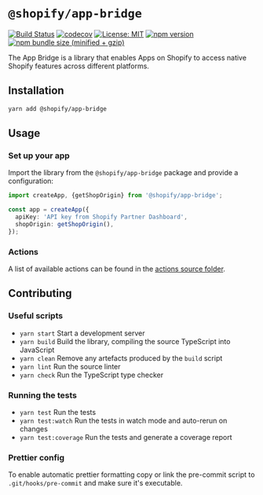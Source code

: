 # `@shopify/app-bridge`

[![Build Status](https://travis-ci.com/Shopify/app-bridge.svg?token=RBRyvqQyN525bnfz7J8p&branch=master)](https://travis-ci.com/Shopify/app-bridge)
[![codecov](https://codecov.io/gh/Shopify/app-bridge/branch/master/graph/badge.svg?token=nZ21m39Dr6)](https://codecov.io/gh/Shopify/app-bridge)
[![License: MIT](https://img.shields.io/badge/License-MIT-green.svg)](LICENSE.md)
[![npm version](https://badge.fury.io/js/%40shopify%2Fapp-bridge.svg)](https://badge.fury.io/js/%40shopify%2Fapp-bridge.svg)
[![npm bundle size (minified + gzip)](https://img.shields.io/bundlephobia/minzip/@shopify/app-bridge.svg)](https://img.shields.io/bundlephobia/minzip/@shopify/app-bridge.svg)

The App Bridge is a library that enables Apps on Shopify to access native
Shopify features across different platforms.

## Installation

``` sh
yarn add @shopify/app-bridge
```

## Usage

### Set up your app

Import the library from the `@shopify/app-bridge` package and provide
a configuration:

``` ts
import createApp, {getShopOrigin} from '@shopify/app-bridge';

const app = createApp({
  apiKey: 'API key from Shopify Partner Dashboard',
  shopOrigin: getShopOrigin(),
});
```

### Actions

A list of available actions can be found in the [actions source folder](./src/actions).

## Contributing

### Useful scripts

- `yarn start` Start a development server
- `yarn build` Build the library, compiling the source TypeScript into JavaScript
- `yarn clean` Remove any artefacts produced by the `build` script
- `yarn lint` Run the source linter
- `yarn check` Run the TypeScript type checker

### Running the tests

- `yarn test` Run the tests
- `yarn test:watch` Run the tests in watch mode and auto-rerun on changes
- `yarn test:coverage` Run the tests and generate a coverage report

### Prettier config

To enable automatic prettier formatting copy or link the pre-commit script to
`.git/hooks/pre-commit` and make sure it's executable.
